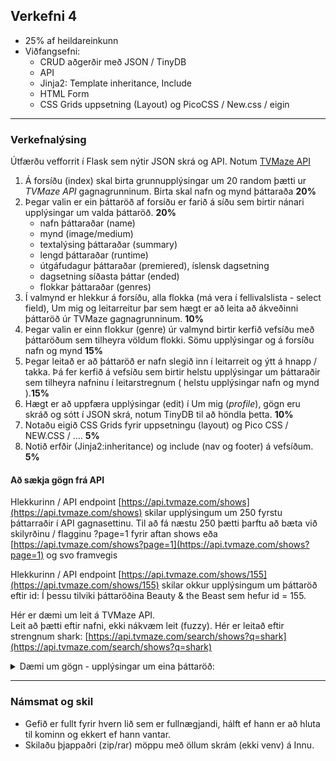 ## Verkefni 4  
- 25% af heildareinkunn
- Viðfangsefni:
  - CRUD aðgerðir með JSON / TinyDB
  - API
  - Jinja2: Template inheritance, Include
  - HTML Form
  - CSS Grids uppsetning (Layout) og PicoCSS / New.css / eigin 

---

### Verkefnalýsing
 
Útfærðu vefforrit í Flask sem nýtir JSON skrá og API. Notum [TVMaze API](https://www.tvmaze.com/api)

1. Á forsíðu (index) skal birta grunnupplýsingar um 20 random þætti ur _TVMaze API_ gagnagrunninum. Birta skal nafn og mynd þáttaraða  **20%**
1. Þegar valin er ein þáttaröð af forsíðu er farið á síðu sem birtir nánari upplýsingar um valda þáttaröð. **20%**
    - nafn þáttaraðar (name)
    - mynd (image/medium)
    - textalýsing þáttaraðar (summary)
    - lengd þáttaraðar (runtime)
    - útgáfudagur þáttaraðar (premiered), íslensk dagsetning
    - dagsetning síðasta þáttar (ended)
    - flokkar þáttaraðar (genres)
1. Í valmynd er hlekkur á forsíðu, alla flokka (má vera í fellivalslista - select field), Um mig og leitarreitur þar sem hægt er að leita að ákveðinni þáttaröð úr TVMaze gagnagrunninum.  **10%**
1. Þegar valin er einn flokkur (genre) úr valmynd birtir kerfið vefsíðu með þáttaröðum sem tilheyra völdum flokki. Sömu upplýsingar og á forsíðu nafn og mynd **15%**
1. Þegar leitað er að þáttaröð er nafn slegið inn í leitarreit og ýtt á hnapp / takka.  Þá fer kerfið á vefsíðu sem birtir helstu upplýsingar um þáttaraðir sem tilheyra nafninu í leitarstregnum ( helstu upplýsingar nafn og mynd ).**15%**
1. Hægt er að uppfæra upplýsingar (edit) í Um mig (_profile_), gögn eru skráð og sótt í JSON skrá, notum TinyDB til að höndla þetta. **10%**
1. Notaðu eigið CSS Grids fyrir uppsetningu (layout) og Pico CSS / NEW.CSS / .... **5%**
1. Notið erfðir (Jinja2:inheritance) og include (nav og footer) á vefsíðum. **5%**


#### Að sækja gögn frá API
Hlekkurinn / API endpoint [https://api.tvmaze.com/shows](https://api.tvmaze.com/shows) skilar upplýsingum um 250 fyrstu þáttarraðir í API gagnasettinu.  Til að fá næstu 250 þætti þarftu að bæta við skilyrðinu / flagginu ?page=1 fyrir aftan shows eða [https://api.tvmaze.com/shows?page=1](https://api.tvmaze.com/shows?page=1) og svo framvegis 

Hlekkurinn / API endpoint [https://api.tvmaze.com/shows/155](https://api.tvmaze.com/shows/155) skilar okkur upplýsingum um þáttaröð eftir id:  Í þessu tilviki þáttaröðina Beauty & the Beast sem hefur id = 155. 

Hér er dæmi um leit á TVMaze API.<br>
Leit að þætti eftir nafni, ekki nákvæm leit (fuzzy).  Hér er leitað eftir strengnum shark: [https://api.tvmaze.com/search/shows?q=shark](https://api.tvmaze.com/search/shows?q=shark)<br>

<details>
<summary>Dæmi um gögn - upplýsingar um eina þáttaröð:</summary>
<br>
  
```python
{
  "id": 155,
  "url": "https://www.tvmaze.com/shows/155/beauty-the-beast",
  "name": "Beauty & the Beast",
  "type": "Scripted",
  "language": "English",
  "genres": [
    "Action",
    "Romance",
    "Science-Fiction"
  ],
  "status": "Ended",
  "runtime": 60,
  "averageRuntime": 60,
  "premiered": "2012-10-11",
  "ended": "2016-09-15",
  "officialSite": "http://www.cwtv.com/shows/beauty-and-the-beast",
  "schedule": {
    "time": "21:00",
    "days": [
      "Thursday"
    ]
  },
  "rating": {
    "average": 7.4
  },
  "weight": 97,
  "network": {
    "id": 5,
    "name": "The CW",
    "country": {
      "name": "United States",
      "code": "US",
      "timezone": "America/New_York"
    },
    "officialSite": "https://www.cwtv.com/"
  },
  "webChannel": null,
  "dvdCountry": null,
  "externals": {
    "tvrage": 30717,
    "thetvdb": 258959,
    "imdb": "tt2193041"
  },
  "image": {
    "medium": "https://static.tvmaze.com/uploads/images/medium_portrait/0/2128.jpg",
    "original": "https://static.tvmaze.com/uploads/images/original_untouched/0/2128.jpg"
  },
  "summary": "Detective Catherine Chandler is a smart, no-nonsense homicide detective. When she was a teenager, she witnessed the murder of her mother at the hands of two gunmen and herself was saved by someone – or something. Years have passed and while investigating a murder, Catherine discovers a clue that leads her to Vincent Keller, who was reportedly killed in 2002. Catherine learns that Vincent is actually still alive and that it was he who saved her many years before. For mysterious reasons that have forced him to live outside of traditional society, Vincent has been in hiding for the past 10 years to guard his secret – when he is enraged, he becomes a terrifying beast, unable to control his super-strength and heightened senses.",
  "updated": 1729753783,
  "_links": {
    "self": {
      "href": "https://api.tvmaze.com/shows/155"
    },
    "previousepisode": {
      "href": "https://api.tvmaze.com/episodes/905489",
      "name": "Au Revoir"
    }
  }
}
```

</details>

---

### Námsmat og skil  
- Gefið er fullt fyrir hvern lið sem er fullnægjandi, hálft ef hann er að hluta til kominn og ekkert ef hann vantar.
- Skilaðu þjappaðri (zip/rar) möppu með öllum skrám (ekki venv) á Innu.
